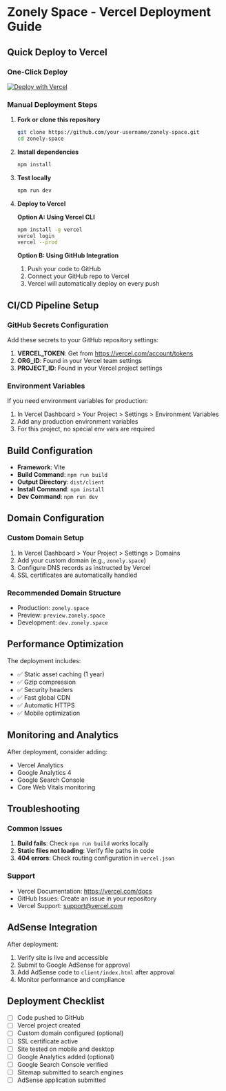 # Zonely Space - Vercel Deployment Guide

## Quick Deploy to Vercel

### One-Click Deploy
[![Deploy with Vercel](https://vercel.com/button)](https://vercel.com/new/clone?repository-url=https://github.com/your-username/zonely-space)

### Manual Deployment Steps

1. **Fork or clone this repository**
   ```bash
   git clone https://github.com/your-username/zonely-space.git
   cd zonely-space
   ```

2. **Install dependencies**
   ```bash
   npm install
   ```

3. **Test locally**
   ```bash
   npm run dev
   ```

4. **Deploy to Vercel**
   
   **Option A: Using Vercel CLI**
   ```bash
   npm install -g vercel
   vercel login
   vercel --prod
   ```

   **Option B: Using GitHub Integration**
   1. Push your code to GitHub
   2. Connect your GitHub repo to Vercel
   3. Vercel will automatically deploy on every push

## CI/CD Pipeline Setup

### GitHub Secrets Configuration

Add these secrets to your GitHub repository settings:

1. **VERCEL_TOKEN**: Get from https://vercel.com/account/tokens
2. **ORG_ID**: Found in your Vercel team settings
3. **PROJECT_ID**: Found in your Vercel project settings

### Environment Variables

If you need environment variables for production:

1. In Vercel Dashboard > Your Project > Settings > Environment Variables
2. Add any production environment variables
3. For this project, no special env vars are required

## Build Configuration

- **Framework**: Vite
- **Build Command**: `npm run build`
- **Output Directory**: `dist/client`
- **Install Command**: `npm install`
- **Dev Command**: `npm run dev`

## Domain Configuration

### Custom Domain Setup

1. In Vercel Dashboard > Your Project > Settings > Domains
2. Add your custom domain (e.g., `zonely.space`)
3. Configure DNS records as instructed by Vercel
4. SSL certificates are automatically handled

### Recommended Domain Structure
- Production: `zonely.space`
- Preview: `preview.zonely.space`
- Development: `dev.zonely.space`

## Performance Optimization

The deployment includes:
- ✅ Static asset caching (1 year)
- ✅ Gzip compression
- ✅ Security headers
- ✅ Fast global CDN
- ✅ Automatic HTTPS
- ✅ Mobile optimization

## Monitoring and Analytics

After deployment, consider adding:
- Vercel Analytics
- Google Analytics 4
- Google Search Console
- Core Web Vitals monitoring

## Troubleshooting

### Common Issues

1. **Build fails**: Check `npm run build` works locally
2. **Static files not loading**: Verify file paths in code
3. **404 errors**: Check routing configuration in `vercel.json`

### Support

- Vercel Documentation: https://vercel.com/docs
- GitHub Issues: Create an issue in your repository
- Vercel Support: support@vercel.com

## AdSense Integration

After deployment:
1. Verify site is live and accessible
2. Submit to Google AdSense for approval
3. Add AdSense code to `client/index.html` after approval
4. Monitor performance and compliance

## Deployment Checklist

- [ ] Code pushed to GitHub
- [ ] Vercel project created
- [ ] Custom domain configured (optional)
- [ ] SSL certificate active
- [ ] Site tested on mobile and desktop
- [ ] Google Analytics added (optional)
- [ ] Google Search Console verified
- [ ] Sitemap submitted to search engines
- [ ] AdSense application submitted